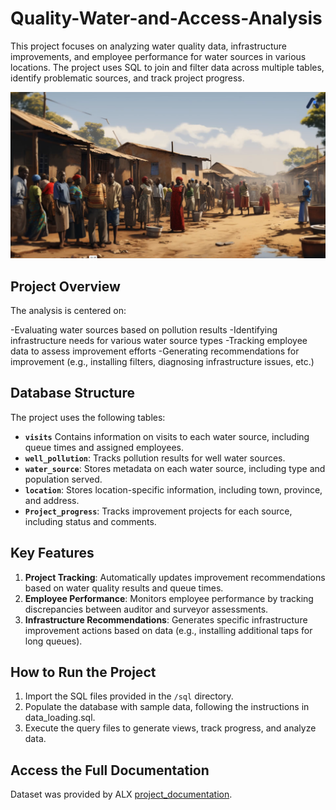 # Quality-Water-and-Access-Analysis

This project focuses on analyzing water quality data, infrastructure improvements, and employee performance for water sources in various locations. The project uses SQL to join and filter data across multiple tables, identify problematic sources, and track project progress.

![Project_Overview](/Images/Maji_Ndogo.PNG)

## Project Overview

The analysis is centered on:

-Evaluating water sources based on pollution results
-Identifying infrastructure needs for various water source types
-Tracking employee data to assess improvement efforts
-Generating recommendations for improvement (e.g., installing filters, diagnosing infrastructure issues, etc.)

## Database Structure

The project uses the following tables:

- **`visits`** Contains information on visits to each water source, including queue times and assigned employees.
- **`well_pollution`**: Tracks pollution results for well water sources.
- **`water_source`**: Stores metadata on each water source, including type and population served.
- **`location`**: Stores location-specific information, including town, province, and address.
- **`Project_progress`**: Tracks improvement projects for each source, including status and comments.

## Key Features

1. **Project Tracking**: Automatically updates improvement recommendations based on water quality results and queue times.
2. **Employee Performance**: Monitors employee performance by tracking discrepancies between auditor and surveyor assessments.
3. **Infrastructure Recommendations**: Generates specific infrastructure improvement actions based on data (e.g., installing additional taps for long queues).
   
## How to Run the Project

1. Import the SQL files provided in the `/sql` directory.
2. Populate the database with sample data, following the instructions in data_loading.sql.
3. Execute the query files to generate views, track progress, and analyze data.

## Access the Full Documentation

Dataset was provided by ALX [project_documentation](https://alx.com).

